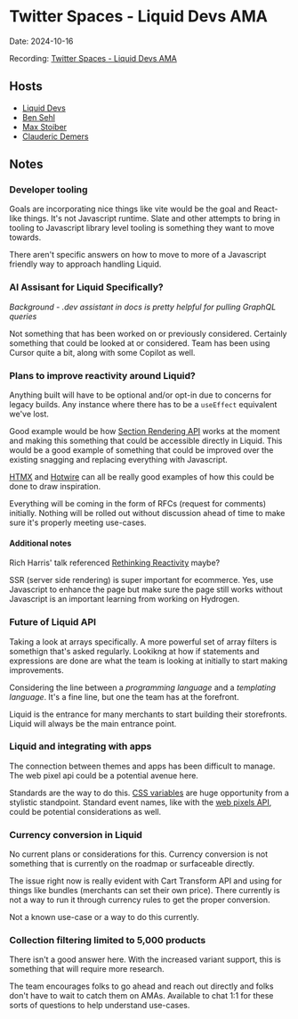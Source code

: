 # Twitter Spaces - Liquid Devs AMA

Date: 2024-10-16

Recording: [Twitter Spaces - Liquid Devs AMA](https://x.com/shopifydevs/status/1844408172007784701?s=46)

## Hosts

- [Liquid Devs](https://twitter.com/ShopifyDevs)
- [Ben Sehl](https://twitter.com/benjaminsehl)
- [Max Stoiber](https://twitter.com/mxstbr)
- [Clauderic Demers](https://twitter.com/clauderic_d)

## Notes

### Developer tooling

Goals are incorporating nice things like vite would be the goal and React-like things. It's not Javascript runtime. Slate and other attempts to bring in tooling to Javascript library level tooling is something they want to move towards.

There aren't specific answers on how to move to more of a Javascript friendly way to approach handling Liquid.

### AI Assisant for Liquid Specifically?

_Background - .dev assistant in docs is pretty helpful for pulling GraphQL queries_

Not something that has been worked on or previously considered. Certainly something that could be looked at or considered. Team has been using Cursor quite a bit, along with some Copilot as well.

### Plans to improve reactivity around Liquid?

Anything built will have to be optional and/or opt-in due to concerns for legacy builds. Any instance where there has to be a `useEffect` equivalent we've lost.

Good example would be how [Section Rendering API](https://shopify.dev/docs/api/ajax/section-rendering) works at the moment and making this something that could be accessible directly in Liquid. This would be a good example of something that could be improved over the existing snagging and replacing everything with Javascript.

[HTMX](https://htmx.org/) and [Hotwire](https://hotwired.dev/) can all be really good examples of how this could be done to draw inspiration.

Everything will be coming in the form of RFCs (request for comments) initially. Nothing will be rolled out without discussion ahead of time to make sure it's properly meeting use-cases.

#### Additional notes

Rich Harris' talk referenced [Rethinking Reactivity](https://www.youtube.com/watch?v=AdNJ3fydeao) maybe?

SSR (server side rendering) is super important for ecommerce. Yes, use Javascript to enhance the page but make sure the page still works without Javascript is an important learning from working on Hydrogen.

### Future of Liquid API

Taking a look at arrays specifically. A more powerful set of array filters is somethign that's asked regularly. Lookikng at how if statements and expressions are done are what the team is looking at initially to start making improvements.

Considering the line between a _programming language_ and a _templating language_. It's a fine line, but one the team has at the forefront.

Liquid is the entrance for many merchants to start building their storefronts. Liquid will always be the main entrance point.

### Liquid and integrating with apps

The connection between themes and apps has been difficult to manage. The web pixel api could be a potential avenue here.

Standards are the way to do this. [CSS variables](https://developer.mozilla.org/en-US/docs/Web/CSS/Using_CSS_custom_properties) are huge opportunity from a stylistic standpoint. Standard event names, like with the [web pixels API](https://shopify.dev/docs/api/web-pixels-api), could be potential considerations as well.

### Currency conversion in Liquid

No current plans or considerations for this. Currency conversion is not something that is currently on the roadmap or surfaceable directly.

The issue right now is really evident with Cart Transform API and using for things like bundles (merchants can set their own price). There currently is not a way to run it through currency rules to get the proper conversion.

Not a known use-case or a way to do this currently.

### Collection filtering limited to 5,000 products

There isn't a good answer here. With the increased variant support, this is something that will require more research.

The team encourages folks to go ahead and reach out directly and folks don't have to wait to catch them on AMAs. Available to chat 1:1 for these sorts of questions to help understand use-cases.